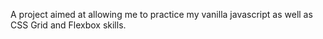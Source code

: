 A project aimed at allowing me to practice my vanilla javascript as well as CSS Grid and Flexbox skills.
